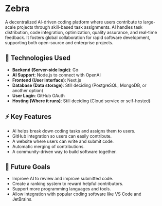 # Zebra
A decentralized AI-driven coding platform where users contribute to large-scale projects through skill-based task assignments. AI handles task distribution, code integration, optimization, quality assurance, and real-time feedback. It fosters global collaboration for rapid software development, supporting both open-source and enterprise projects.

## 🧩 Technologies Used
- **Backend (Server-side logic)**: Go
- **AI Support**: Node.js to connect with OpenAI
- **Frontend (User interface)**: Next.js
- **Database (Data storage)**: Still deciding (PostgreSQL, MongoDB, or another option)
- **User Login**: GitHub OAuth
- **Hosting (Where it runs)**: Still deciding (Cloud service or self-hosted)
  
## ⚡ Key Features
- AI helps break down coding tasks and assigns them to users.
- GitHub integration so users can easily contribute.
- A website where users can write and submit code.
- Automatic merging of contributions.
- A community-driven way to build software together.

## 🚀 Future Goals
- Improve AI to review and improve submitted code.
- Create a ranking system to reward helpful contributors.
- Support more programming languages and tools.
- Allow integration with popular coding software like VS Code and JetBrains.


